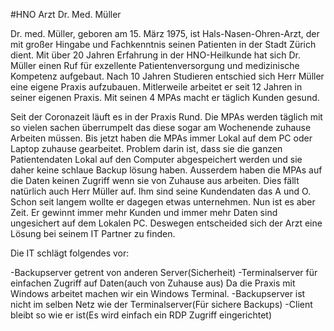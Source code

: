 #HNO Arzt Dr. Med. Müller

Dr. med. Müller, geboren am 15. März 1975, ist  Hals-Nasen-Ohren-Arzt, der mit großer Hingabe und Fachkenntnis seinen Patienten in der Stadt Zürich dient. Mit über 20 Jahren Erfahrung in der HNO-Heilkunde hat sich Dr. Müller einen Ruf für exzellente Patientenversorgung und medizinische Kompetenz aufgebaut. Nach 10 Jahren Studieren entschied sich Herr Müller eine eigene Praxis aufzubauen. Mitlerweile arbeitet er seit 12 Jahren in seiner eigenen Praxis. Mit seinen 4 MPAs macht er täglich Kunden gesund.
<br>

Seit der Coronazeit läuft es in der Praxis Rund. Die MPAs werden täglich mit so vielen sachen überrumpelt das diese sogar am Wochenende zuhause Arbeiten müssen. Bis jetzt haben die MPAs immer Lokal auf dem PC oder Laptop zuhause gearbeitet. Problem darin ist, dass sie die ganzen Patientendaten Lokal auf den Computer abgespeichert werden und sie daher keine schlaue Backup lösung haben. Ausserdem haben die MPAs auf die Daten keinen Zugriff wenn sie von Zuhause aus arbeiten. Dies fällt natürlich auch Herr Müller auf. Ihm sind seine Kundendaten das A und O. Schon seit langem wollte er dagegen etwas unternehmen. Nun ist es aber Zeit. Er gewinnt immer mehr Kunden und immer mehr Daten sind ungesichert auf dem Lokalen PC. Deswegen entscheided sich der Arzt eine Lösung bei seinem IT Partner zu finden.<br>

Die IT schlägt folgendes vor:

-Backupserver getrent von anderen Server(Sicherheit)
-Terminalserver für einfachen Zugriff auf Daten(auch von Zuhause aus) Da die Praxis mit Windows arbeitet machen wir ein Windows Terminal.
-Backupserver ist nicht im selben Netz wie der Terminalserver(Für sichere Backups)
-Client bleibt so wie er ist(Es wird einfach ein RDP Zugriff eingerichtet)